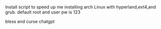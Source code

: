 Install script to speed up me installing arch Linux with hyperland,ext4,and grub. 
default root and user pw is 123

bless and curse chatgpt
